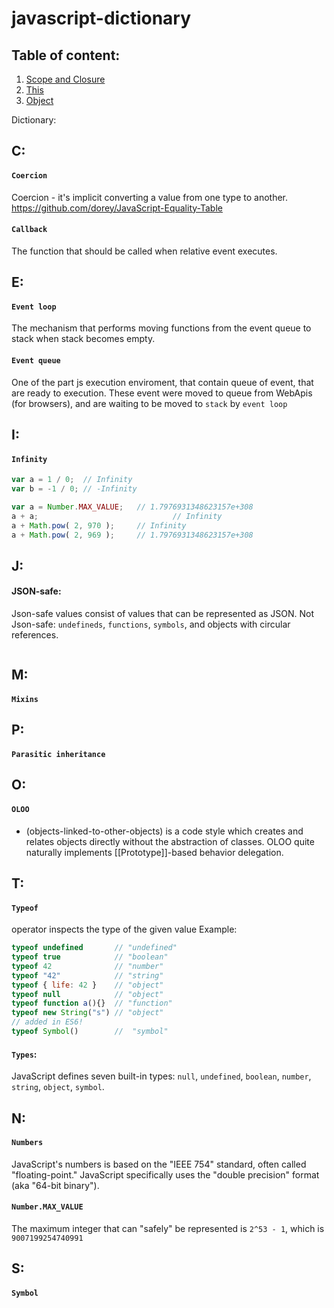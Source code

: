 # javascript-dictionary

## Table of content:
1. [Scope and Closure](Scope&Closure.md)
1. [This](this.md)
1. [Object](Object.md)


Dictionary:

## C:

#### ```Coercion```
Coercion - it's implicit converting a value from one type to another.
https://github.com/dorey/JavaScript-Equality-Table

#### ```Callback```
The function that should be called when relative event executes.


## E:

#### ```Event loop```
The mechanism that performs moving functions from
the event queue to stack when stack becomes empty.

#### ```Event queue```
One of the part js execution enviroment, that contain queue of event,
that are ready to execution. These event were moved to queue from WebApis (for browsers),
and are waiting to be moved to ```stack``` by ```event loop```


## I:

#### ```Infinity```
```js
var a = 1 / 0;	// Infinity
var b = -1 / 0;	// -Infinity

var a = Number.MAX_VALUE;	// 1.7976931348623157e+308
a + a;						        // Infinity
a + Math.pow( 2, 970 );		// Infinity
a + Math.pow( 2, 969 );		// 1.7976931348623157e+308
```

## J:

#### JSON-safe:
Json-safe values consist of values that can be represented as JSON.
Not Json-safe: ```undefineds```, ```functions```, ```symbols```, and objects with circular references.


```js
```


## M:

#### ```Mixins``` 


## P:

#### ```Parasitic inheritance```


## O:

#### ```OLOO```
- (objects-linked-to-other-objects) is a code style which creates and relates objects directly without the abstraction of classes. OLOO quite naturally implements [[Prototype]]-based behavior delegation.


## T:

#### ```Typeof``` 
operator inspects the type of the given value
Example:
```js
typeof undefined       // "undefined"
typeof true            // "boolean"
typeof 42              // "number"
typeof "42"            // "string"
typeof { life: 42 }    // "object"
typeof null            // "object"
typeof function a(){}  // "function"
typeof new String("s") // "object"
// added in ES6!
typeof Symbol()        //  "symbol"
```

#### ```Types```:
JavaScript defines seven built-in types: ```null```, ```undefined```, ```boolean```, ```number```, ```string```, ```object```, ```symbol```.


## N:

#### ```Numbers```
JavaScript's numbers is based on the "IEEE 754" standard, often called "floating-point." JavaScript specifically uses the "double precision" format (aka "64-bit binary").

#### ```Number.MAX_VALUE```
The maximum integer that can "safely" be represented is ```2^53 - 1```, which is ```9007199254740991```


## S:

#### ```Symbol```


